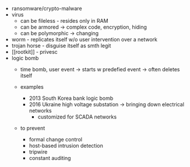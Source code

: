 - ransomware/crypto-malware
- virus
	- can be fileless - resides only in RAM
	- can be armored -> complex code, encryption, hiding
	- can be polymorphic -> changing
- worm - replicates itself w/o user intervention over a network
- trojan horse - disguise itself as smth legit
- [[rootkit]] - privesc
- logic bomb
	- time bomb, user event -> starts w predefied event -> often deletes itself
	- examples
		- 2013 South Korea bank logic bomb
		- 2016 Ukraine high voltage substation -> bringing down electrical networks
			- customized for SCADA networks

	- to prevent
		- formal change control 
		- host-based intrusion detection
		- tripwire
		- constant auditing